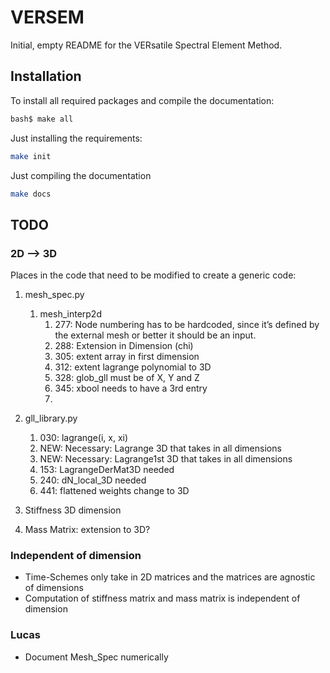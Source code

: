 # VERSEM

Initial, empty README for the VERsatile Spectral Element Method.


## Installation

To install all required packages and compile the documentation:

```bash
bash$ make all
```

Just installing the requirements:

```bash
make init
```

Just compiling the documentation

```bash
make docs
```


## TODO

### 2D --> 3D

Places in the code that need to be modified to create a generic code:

1. mesh_spec.py
    1. mesh_interp2d
        1. 277: Node numbering has to be hardcoded, since it’s defined by the external mesh or better it should be an input.
        2. 288: Extension in Dimension (chi)
        3. 305: extent array in first dimension
        4. 312: extent lagrange polynomial to 3D
        5. 328: glob_gll must be of X, Y and Z
        6. 345: xbool needs to have a 3rd entry
        7.   
2. gll_library.py
    1. 030: lagrange(i, x, xi)
    2. NEW: Necessary: Lagrange 3D that takes in all dimensions
    3. NEW: Necessary: Lagrange1st 3D that takes in all dimensions
    4. 153: LagrangeDerMat3D  needed
    5. 240: dN_local_3D needed
    6. 441: flattened weights change to 3D

3. Stiffness 3D dimension

4. Mass Matrix: extension to 3D?


### Independent of dimension
* Time-Schemes only take in 2D matrices and the matrices are agnostic of dimensions
* Computation of stiffness matrix and mass matrix is independent of dimension



### Lucas
- Document Mesh_Spec numerically
